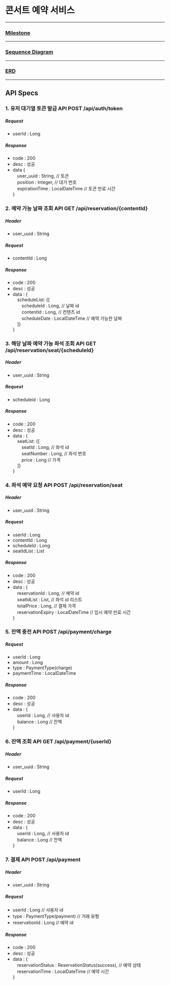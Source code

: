 # 콘서트 예약 서비스

-----
### [Milestone](https://github.com/users/yonghanyoon/projects/1)
-----
### [Sequence Diagram](https://github.com/yonghanyoon/concert_reservation/blob/feature/concert/Docs/concert-full-flow.svg)
-----
### [ERD](https://github.com/yonghanyoon/concert_reservation/blob/feature/concert/Docs/concert_erd.svg)
-----
## API Specs
### 1. 유저 대기열 토큰 발급 API POST /api/auth/token
##### Request
- userId : Long
##### Response
- code : 200
- desc : 성공
- data {   
&emsp;user_uuid : String, // 토큰   
&emsp;position : Integer, // 대기 번호   
&emsp;expirationTime : LocalDateTime // 토큰 만료 시간   
}
### 2. 예약 가능 날짜 조회 API GET /api/reservation/{contentId}
##### Header
- user_uuid : String
##### Request
- contentId : Long
##### Response
- code : 200
- desc : 성공
- data : {   
&emsp;scheduleList: {[   
&emsp;&emsp;scheduleId : Long, // 날짜 id   
&emsp;&emsp;contentId : Long, // 컨텐츠 id   
&emsp;&emsp;scheduleDate : LocalDateTime // 예약 가능한 날짜   
&emsp;]}   
}
### 3. 해당 날짜 예약 가능 좌석 조회 API GET /api/reservation/seat/{scheduleId}
##### Header
- user_uuid : String
##### Request
- scheduleid : Long
##### Response
- code : 200
- desc : 성공
- data : {   
&emsp;seatList: {[   
&emsp;&emsp;seatId : Long, // 좌석 id   
&emsp;&emsp;seatNumber : Long, // 좌석 번호   
&emsp;&emsp;price : Long // 가격   
&emsp;]}   
}
### 4. 좌석 예약 요청 API POST /api/reservation/seat
##### Header
- user_uuid : String
##### Request
- userId : Long
- contentId : Long
- scheduleId : Long
- seatIdList : List<Long>
##### Response
- code : 200
- desc : 성공
- data : {  
&emsp;reservationId : Long, // 예약 id   
&emsp;seatIdList : List<Long>, // 좌석 id 리스트   
&emsp;totalPrice : Long, // 결제 가격   
&emsp;reservationExpiry : LocalDateTime // 임시 예약 만료 시간   
}
### 5. 잔액 충전 API POST /api/payment/charge
##### Request
- userId : Long
- amount : Long
- type : PaymentType(charge)
- paymentTime : LocalDateTime
##### Response
- code : 200
- desc : 성공
- data : {   
&emsp;userId : Long, // 사용자 id   
&emsp;balance : Long // 잔액   
}
### 6. 잔액 조회 API GET /api/payment/{userId}
##### Header
- user_uuid : String
##### Request
- userId : Long
##### Response
- code : 200
- desc : 성공
- data : {   
&emsp;userId : Long, // 사용자 id   
&emsp;balance : Long // 잔액   
}
### 7. 결제 API POST /api/payment
##### Header
- user_uuid : String
##### Request
- userId : Long // 사용자 id
- type : PaymentType(payment) // 거래 유형
- reservationId : Long // 예약 id
##### Response
- code : 200
- desc : 성공
- data : {   
&emsp;reservationStatus : ReservationStatus(success), // 예약 상태   
&emsp;reservationTime : LocalDateTime // 예약 시간   
}

